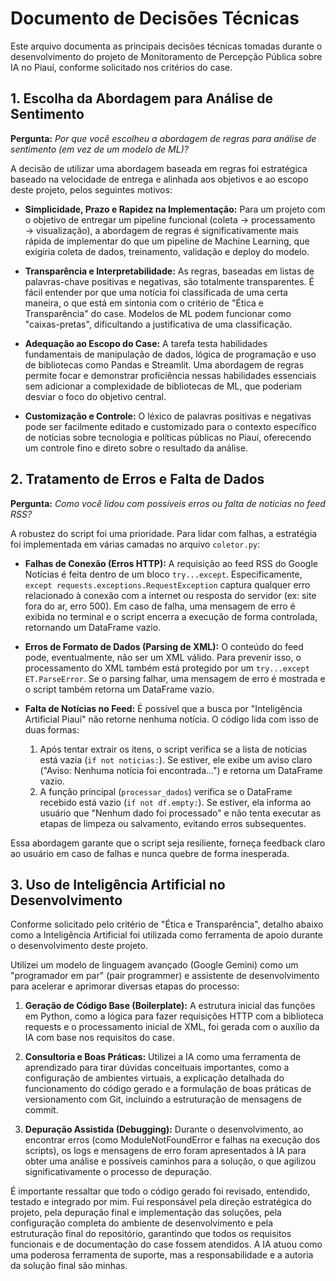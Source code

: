 # Documento de Decisões Técnicas

Este arquivo documenta as principais decisões técnicas tomadas durante o desenvolvimento do projeto de Monitoramento de Percepção Pública sobre IA no Piauí, conforme solicitado nos critérios do case.

## 1. Escolha da Abordagem para Análise de Sentimento

**Pergunta:** *Por que você escolheu a abordagem de regras para análise de sentimento (em vez de um modelo de ML)?* 

A decisão de utilizar uma abordagem baseada em regras foi estratégica baseado na velocidade de entrega e alinhada aos objetivos e ao escopo deste projeto, pelos seguintes motivos:

* **Simplicidade, Prazo e Rapidez na Implementação:** Para um projeto com o objetivo de entregar um pipeline funcional (coleta → processamento → visualização), a abordagem de regras é significativamente mais rápida de implementar do que um pipeline de Machine Learning, que exigiria coleta de dados, treinamento, validação e deploy do modelo.

* **Transparência e Interpretabilidade:** As regras, baseadas em listas de palavras-chave positivas e negativas, são totalmente transparentes. É fácil entender por que uma notícia foi classificada de uma certa maneira, o que está em sintonia com o critério de "Ética e Transparência" do case. Modelos de ML podem funcionar como "caixas-pretas", dificultando a justificativa de uma classificação.

* **Adequação ao Escopo do Case:** A tarefa testa habilidades fundamentais de manipulação de dados, lógica de programação e uso de bibliotecas como Pandas e Streamlit. Uma abordagem de regras permite focar e demonstrar proficiência nessas habilidades essenciais sem adicionar a complexidade de bibliotecas de ML, que poderiam desviar o foco do objetivo central.

* **Customização e Controle:** O léxico de palavras positivas e negativas pode ser facilmente editado e customizado para o contexto específico de notícias sobre tecnologia e políticas públicas no Piauí, oferecendo um controle fino e direto sobre o resultado da análise.

## 2. Tratamento de Erros e Falta de Dados

**Pergunta:** *Como você lidou com possíveis erros ou falta de notícias no feed RSS?* 

A robustez do script foi uma prioridade. Para lidar com falhas, a estratégia foi implementada em várias camadas no arquivo `coletor.py`:

* **Falhas de Conexão (Erros HTTP):** A requisição ao feed RSS do Google Notícias é feita dentro de um bloco `try...except`. Especificamente, `except requests.exceptions.RequestException` captura qualquer erro relacionado à conexão com a internet ou resposta do servidor (ex: site fora do ar, erro 500). Em caso de falha, uma mensagem de erro é exibida no terminal e o script encerra a execução de forma controlada, retornando um DataFrame vazio.

* **Erros de Formato de Dados (Parsing de XML):** O conteúdo do feed pode, eventualmente, não ser um XML válido. Para prevenir isso, o processamento do XML também está protegido por um `try...except ET.ParseError`. Se o parsing falhar, uma mensagem de erro é mostrada e o script também retorna um DataFrame vazio.

* **Falta de Notícias no Feed:** É possível que a busca por "Inteligência Artificial Piauí" não retorne nenhuma notícia. O código lida com isso de duas formas:
    1.  Após tentar extrair os itens, o script verifica se a lista de notícias está vazia (`if not noticias:`). Se estiver, ele exibe um aviso claro ("Aviso: Nenhuma notícia foi encontrada...") e retorna um DataFrame vazio.
    2.  A função principal (`processar_dados`) verifica se o DataFrame recebido está vazio (`if not df.empty:`). Se estiver, ela informa ao usuário que "Nenhum dado foi processado" e não tenta executar as etapas de limpeza ou salvamento, evitando erros subsequentes.

Essa abordagem garante que o script seja resiliente, forneça feedback claro ao usuário em caso de falhas e nunca quebre de forma inesperada.

## 3. Uso de Inteligência Artificial no Desenvolvimento

Conforme solicitado pelo critério de "Ética e Transparência", detalho abaixo como a Inteligência Artificial foi utilizada como ferramenta de apoio durante o desenvolvimento deste projeto.

Utilizei um modelo de linguagem avançado (Google Gemini) como um "programador em par" (pair programmer) e assistente de desenvolvimento para acelerar e aprimorar diversas etapas do processo:

1. **Geração de Código Base (Boilerplate):** A estrutura inicial das funções em Python, como a lógica para fazer requisições HTTP com a biblioteca requests e o processamento inicial de XML, foi gerada com o auxílio da IA com base nos requisitos do case.

2. **Consultoria e Boas Práticas:** Utilizei a IA como uma ferramenta de aprendizado para tirar dúvidas conceituais importantes, como a configuração de ambientes virtuais, a explicação detalhada do funcionamento do código gerado e a formulação de boas práticas de versionamento com Git, incluindo a estruturação de mensagens de commit.

3. **Depuração Assistida (Debugging):** Durante o desenvolvimento, ao encontrar erros (como ModuleNotFoundError e falhas na execução dos scripts), os logs e mensagens de erro foram apresentados à IA para obter uma análise e possíveis caminhos para a solução, o que agilizou significativamente o processo de depuração.

É importante ressaltar que todo o código gerado foi revisado, entendido, testado e integrado por mim. Fui responsável pela direção estratégica do projeto, pela depuração final e implementação das soluções, pela configuração completa do ambiente de desenvolvimento e pela estruturação final do repositório, garantindo que todos os requisitos funcionais e de documentação do case fossem atendidos. A IA atuou como uma poderosa ferramenta de suporte, mas a responsabilidade e a autoria da solução final são minhas.